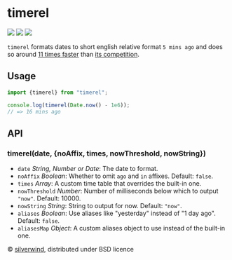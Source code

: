 # timerel
[![](https://img.shields.io/npm/v/timerel.svg?style=flat)](https://www.npmjs.org/package/timerel) [![](https://img.shields.io/npm/dm/timerel.svg)](https://www.npmjs.org/package/timerel) [![](https://img.shields.io/bundlephobia/minzip/timerel.svg)](https://bundlephobia.com/package/timerel)

`timerel` formats dates to short english relative format `5 mins ago` and does so around [11 times faster](./bench.js) than [its competition](https://github.com/hustcc/timeago.js).

## Usage

```js
import {timerel} from "timerel";

console.log(timerel(Date.now() - 1e6));
// => 16 mins ago
```

## API
### timerel(date, {noAffix, times, nowThreshold, nowString})

- `date` *String, Number or Date*: The date to format.
- `noAffix` *Boolean*: Whether to omit `ago` and `in` affixes. Default: `false`.
- `times` *Array*: A custom time table that overrides the built-in one.
- `nowThreshold` *Number*: Number of milliseconds below which to output `"now"`. Default: 10000.
- `nowString` *String*: String to output for now. Default: `"now"`.
- `aliases` *Boolean*: Use aliases like "yesterday" instead of "1 day ago". Default: `false`.
- `aliasesMap` *Object*: A custom aliases object to use instead of the built-in one.

© [silverwind](https://github.com/silverwind), distributed under BSD licence

